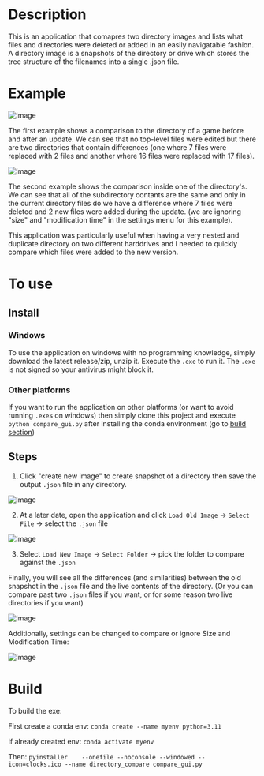 # Description

This is an application that comapres two directory images and lists what files and directories were deleted or added in an easily navigatable fashion. 
A directory image is a snapshots of the directory or drive which stores the tree structure of the filenames into a single .json file.

# Example

![image](https://github.com/user-attachments/assets/ea58c18c-7aca-4df9-8cc7-e97ad29c3371)

The first example shows a comparison to the directory of a game before and after an update. We can see that no top-level files were edited but there are two directories that contain differences (one where 7 files were replaced with 2 files and another where 16 files were replaced with 17 files).

![image](https://github.com/user-attachments/assets/fca27bc0-ee9b-47a4-9d98-b855a1f8bd35)

The second example shows the comparison inside one of the directory's. We can see that all of the subdirectory contants are the same and only in the current directory files do we have a difference where 7 files were deleted and 2 new files were added during the update. (we are ignoring "size" and "modification time" in the settings menu for this example).

This application was particularly useful when having a very nested and duplicate directory on two different harddrives and I needed to quickly compare which files were added to the new version.

# To use

## Install

### Windows

To use the application on windows with no programming knowledge, simply download the latest release/zip, unzip it.
Execute the `.exe` to run it. The `.exe` is not signed so your antivirus might block it.

### Other platforms

If you want to run the application on other platforms (or want to avoid running `.exe`s on windows) then simply clone this project and execute `python compare_gui.py` after installing the conda environment (go to [build section](https://github.com/Ar-Kareem/dir_diff?tab=readme-ov-file#build))

## Steps

1. Click "create new image" to create snapshot of a directory then save the output `.json` file in any directory.

![image](https://github.com/user-attachments/assets/1b6f313f-ab6c-414c-a46f-c0c552af13e9)

2. At a later date, open the application and click `Load Old Image` -> `Select File` -> select the `.json` file

![image](https://github.com/user-attachments/assets/8627bb16-aa0f-4d57-bdee-3e4ce9a29397)

3. Select `Load New Image` -> `Select Folder` -> pick the folder to compare against the `.json`

Finally, you will see all the differences (and similarities) between the old snapshot in the `.json` file and the live contents of the directory. (Or you can compare past two `.json` files if you want, or for some reason two live directories if you want)

![image](https://github.com/user-attachments/assets/eef76619-f50b-4ced-b0b9-f93d2f6276b8)


Additionally, settings can be changed to compare or ignore Size and Modification Time:

![image](https://github.com/user-attachments/assets/de960c6e-93b7-4853-936c-5b4223b6e63d)


# Build

To build the exe:

First create a conda env: `conda create --name myenv python=3.11`

If already created env: `conda activate myenv`

Then:
`pyinstaller    --onefile --noconsole --windowed --icon=clocks.ico --name directory_compare compare_gui.py`
